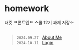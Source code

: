 # homework

태킷 프론트엔드 스쿨 12기 과제 저장소
<br/>
<br/>

> `2024.09.27` &nbsp; [About Me](https://dev-jiyoung-oh.github.io/homework/md/about-me)  
> `2024.10.11` &nbsp; [Login](https://dev-jiyoung-oh.github.io/homework/md/login)
